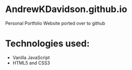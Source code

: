# AndrewKDavidson.github.io
Personal Portfolio Website ported over to github

# Technologies used:
- Vanilla JavaScript
- HTML5 and CSS3
